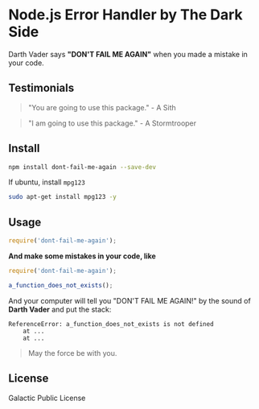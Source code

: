 # Node.js Error Handler by The Dark Side

Darth Vader says **"DON'T FAIL ME AGAIN"** when you made a mistake in your code.

## Testimonials

> "You are going to use this package." - A Sith

> "I am going to use this package." - A Stormtrooper

## Install

```bash
npm install dont-fail-me-again --save-dev
```

If ubuntu, install `mpg123`
```bash
sudo apt-get install mpg123 -y
```

## Usage

```js
require('dont-fail-me-again');
```

**And make some mistakes in your code, like**

```js
require('dont-fail-me-again');

a_function_does_not_exists();
```

And your computer will tell you "DON'T FAIL ME AGAIN!" by the sound of **Darth Vader** and put the stack:

```
ReferenceError: a_function_does_not_exists is not defined
    at ...
    at ...
```

> May the force be with you.

## License

Galactic Public License
